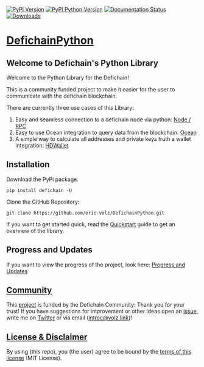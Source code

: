 [![PyPI Version](https://img.shields.io/pypi/v/defichain.svg?color=green)](https://pypi.org/project/defichain)
[![PyPI Python Version](https://img.shields.io/pypi/pyversions/defichain.svg)](https://pypi.org/project/defichain)
[![Documentation Status](https://readthedocs.org/projects/pytest/badge/?version=latest)](https://docs.defichain-python.de/)
[![Downloads](https://static.pepy.tech/personalized-badge/defichain?period=total&units=international_system&left_color=grey&right_color=green&left_text=Downloads)](https://pepy.tech/project/defichain)

# [DefichainPython](https://github.com/eric-volz/DefichainPython)

## Welcome to Defichain's Python Library

Welcome to the Python Library for the Defichain!

This is a community funded project to make it easier for the user to communicate with the defichain blockchain.

There are currently three use cases of this Library: 

1. Easy and seamless connection to a defichain node via python: [Node / RPC](https://docs.defichain-python.de/build/html/api/node/index.html)
2. Easy to use Ocean integration to query data from the blockchain: [Ocean](https://docs.defichain-python.de/build/html/api/ocean/index.html)
3. A simple way to calculate all addresses and private keys truth a wallet integration: [HDWallet](https://docs.defichain-python.de/build/html/api/hdwallet/index.html)

## Installation

Download the PyPi package:
```
pip install defichain -U
```
Clone the GitHub Repository:
```
git clone https://github.com/eric-volz/DefichainPython.git
```

If you want to get started quick, read the [Quickstart](https://docs.defichain-python.de/build/html/instructions/quickstart.html) guide to get an overview of the library.

## Progress and Updates
If you want to view the progress of the project, look here: [Progress and Updates](https://docs.defichain-python.de/build/html/instructions/progressAndUpdates.html)

## [Community](https://docs.defichain-python.de/build/html/legal/community.html)

This [project](https://github.com/DeFiCh/dfips/issues/133) is funded by the Defichain Community:
Thank you for your trust! If you have suggestions for improvement
or other ideas open an [issue](https://github.com/eric-volz/DefichainPython/issues), 
write me on [Twitter](https://twitter.com/Intr0c) or via email (introc@volz.link)!

## [License & Disclaimer](https://docs.defichain-python.de/build/html/legal/licenseAndDisclaimer.html)

By using (this repo), you (the user) agree to be bound by the 
[terms of this license](https://github.com/eric-volz/defichainLibrary/blob/main/LICENSE) (MIT License).
